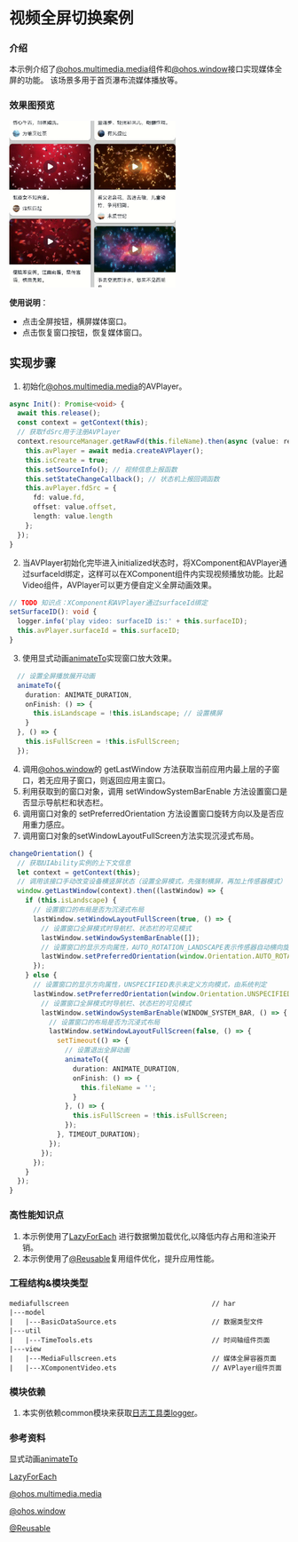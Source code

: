# 视频全屏切换案例

### 介绍

本示例介绍了[@ohos.multimedia.media](https://developer.huawei.com/consumer/cn/doc/harmonyos-references-V4/js-apis-media-0000001821001557-V4)组件和[@ohos.window](https://developer.huawei.com/consumer/cn/doc/harmonyos-references-V4/js-apis-window-0000001820880785-V4?catalogVersion=V4)接口实现媒体全屏的功能。
该场景多用于首页瀑布流媒体播放等。

### 效果图预览

<img src="./src/main/resources/base/media/media_fullscreen.gif" width="300">

**使用说明**：

* 点击全屏按钮，横屏媒体窗口。
* 点击恢复窗口按钮，恢复媒体窗口。

## 实现步骤

1. 初始化[@ohos.multimedia.media](https://developer.huawei.com/consumer/cn/doc/harmonyos-references-V4/js-apis-media-0000001821001557-V4)的AVPlayer。
  ```ts
  async Init(): Promise<void> {
    await this.release();
    const context = getContext(this);
    // 获取fdSrc用于注册AVPlayer
    context.resourceManager.getRawFd(this.fileName).then(async (value: resourceManager.RawFileDescriptor) => {
      this.avPlayer = await media.createAVPlayer();
      this.isCreate = true;
      this.setSourceInfo(); // 视频信息上报函数
      this.setStateChangeCallback(); // 状态机上报回调函数
      this.avPlayer.fdSrc = {
        fd: value.fd,
        offset: value.offset,
        length: value.length
      };
    });
  }
  ```
2. 当AVPlayer初始化完毕进入initialized状态时，将XComponent和AVPlayer通过surfaceId绑定，这样可以在XComponent组件内实现视频播放功能。比起Video组件，AVPlayer可以更方便自定义全屏动画效果。
  ```ts
  // TODO 知识点：XComponent和AVPlayer通过surfaceId绑定
  setSurfaceID(): void {
    logger.info('play video: surfaceID is:' + this.surfaceID);
    this.avPlayer.surfaceId = this.surfaceID;
  }
  ```
3. 使用显式动画[animateTo](https://developer.huawei.com/consumer/cn/doc/harmonyos-references-V2/ts-explicit-animation-0000001478341181-V2)实现窗口放大效果。
```ts
  // 设置全屏播放展开动画
  animateTo({
    duration: ANIMATE_DURATION,
    onFinish: () => {
      this.isLandscape = !this.isLandscape; // 设置横屏
    }
  }, () => {
    this.isFullScreen = !this.isFullScreen;
  });
```
4. 调用[@ohos.window](https://developer.huawei.com/consumer/cn/doc/harmonyos-references/js-apis-window-0000001820880785)的 getLastWindow 方法获取当前应用内最上层的子窗口，若无应用子窗口，则返回应用主窗口。
5. 利用获取到的窗口对象，调用 setWindowSystemBarEnable 方法设置窗口是否显示导航栏和状态栏。
6. 调用窗口对象的 setPreferredOrientation 方法设置窗口旋转方向以及是否应用重力感应。
7. 调用窗口对象的setWindowLayoutFullScreen方法实现沉浸式布局。
  ```ts
  changeOrientation() {
    // 获取UIAbility实例的上下文信息
    let context = getContext(this);
    // 调用该接口手动改变设备横竖屏状态（设置全屏模式，先强制横屏，再加上传感器模式）
    window.getLastWindow(context).then((lastWindow) => {
      if (this.isLandscape) {
        // 设置窗口的布局是否为沉浸式布局
        lastWindow.setWindowLayoutFullScreen(true, () => {
          // 设置窗口全屏模式时导航栏、状态栏的可见模式
          lastWindow.setWindowSystemBarEnable([]);
          // 设置窗口的显示方向属性，AUTO_ROTATION_LANDSCAPE表示传感器自动横向旋转模式
          lastWindow.setPreferredOrientation(window.Orientation.AUTO_ROTATION_LANDSCAPE);
        });
      } else {
        // 设置窗口的显示方向属性，UNSPECIFIED表示未定义方向模式，由系统判定
        lastWindow.setPreferredOrientation(window.Orientation.UNSPECIFIED, () => {
          // 设置窗口全屏模式时导航栏、状态栏的可见模式
          lastWindow.setWindowSystemBarEnable(WINDOW_SYSTEM_BAR, () => {
            // 设置窗口的布局是否为沉浸式布局
            lastWindow.setWindowLayoutFullScreen(false, () => {
              setTimeout(() => {
                // 设置退出全屏动画
                animateTo({
                  duration: ANIMATE_DURATION,
                  onFinish: () => {
                    this.fileName = '';
                  }
                }, () => {
                  this.isFullScreen = !this.isFullScreen;
                });
              }, TIMEOUT_DURATION);
            });
          });
        });
      }
    });
  }
  ```
### 高性能知识点

1. 本示例使用了[LazyForEach](https://developer.huawei.com/consumer/cn/doc/harmonyos-guides/arkts-rendering-control-lazyforeach-0000001820879609) 进行数据懒加载优化,以降低内存占用和渲染开销。
2. 本示例使用了[@Reusable](https://docs.openharmony.cn/pages/v4.0/zh-cn/application-dev/performance/component-recycle.md/)复用组件优化，提升应用性能。

### 工程结构&模块类型

   ```
   mediafullscreen                                    // har
   |---model                                         
   |   |---BasicDataSource.ets                        // 数据类型文件
   |---util
   |   |---TimeTools.ets                              // 时间轴组件页面
   |---view
   |   |---MediaFullscreen.ets                        // 媒体全屏容器页面
   |   |---XComponentVideo.ets                        // AVPlayer组件页面
   ```

### 模块依赖

1. 本实例依赖common模块来获取[日志工具类logger](../../common/utils/src/main/ets/log/Logger.ets)。

### 参考资料

显式动画[animateTo](https://developer.huawei.com/consumer/cn/doc/harmonyos-references-V2/ts-explicit-animation-0000001478341181-V2)

[LazyForEach](https://developer.huawei.com/consumer/cn/doc/harmonyos-guides-V4/arkts-rendering-control-lazyforeach-0000001820879609-V4)

[@ohos.multimedia.media](https://developer.huawei.com/consumer/cn/doc/harmonyos-references-V4/js-apis-media-0000001821001557-V4)

[@ohos.window](https://developer.huawei.com/consumer/cn/doc/harmonyos-references/js-apis-window-0000001820880785)

[@Reusable](https://docs.openharmony.cn/pages/v4.0/zh-cn/application-dev/performance/component-recycle.md/)

